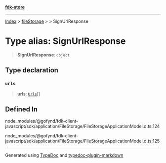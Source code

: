 [**fdk-store**](../../../README.md)
***

[Index](../../../API.md) > [fileStorage](../../README.md) > [<internal>](../README.md) > SignUrlResponse

# Type alias: SignUrlResponse

> **SignUrlResponse**: `object`

## Type declaration

### `urls`

> **urls**: [`Urls`](type-alias.Urls.md)[]

## Defined In

node\_modules/@gofynd/fdk-client-javascript/sdk/application/FileStorage/FileStorageApplicationModel.d.ts:124

node\_modules/@gofynd/fdk-client-javascript/sdk/application/FileStorage/FileStorageApplicationModel.d.ts:125

***
Generated using [TypeDoc](https://typedoc.org/) and [typedoc-plugin-markdown](https://www.npmjs.com/package/typedoc-plugin-markdown)
